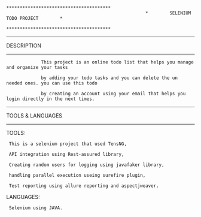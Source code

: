                                                         *************************************** 
                                                        *        SELENIUM TODO PROJECT        *      
                                                        *************************************** 

* ************* *
   DESCRIPTION 
* ************* *
                 This project is an online todo list that helps you manage and organize your tasks

                 by adding your todo tasks and you can delete the un needed ones. you can use this todo 

                 by creating an account using your email that helps you login directly in the next times.

- ----------------- -
  TOOLS & LANGUAGES 
- ----------------- -

TOOLS: 

     This is a selenium project that used TensNG,
     
     API integration using Rest-assured library,
     
     Creating random users for logging using javafaker library,
     
     handling parallel execution useing surefire plugin,
     
     Test reporting using allure reporting and aspectjweaver.

     
LANGUAGES:

     Selenium using JAVA.
      
      
      
